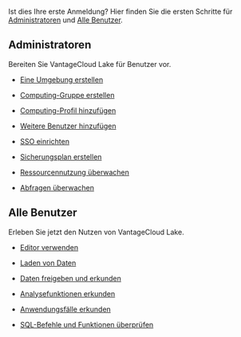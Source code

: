 Ist dies Ihre erste Anmeldung? Hier finden Sie die ersten Schritte für [Administratoren](#Administratoren) und [Alle Benutzer](#Allusers).

Administratoren
---------------

Bereiten Sie VantageCloud Lake für Benutzer vor.

-   [Eine Umgebung erstellen](qiv1640281527006.md)

-   [Computing-Gruppe erstellen](xrr1658772541186.md)

-   [Computing-Profil hinzufügen](dvl1640281718303.md)

-   [Weitere Benutzer hinzufügen](wxe1659392685092.md)

-   [SSO einrichten](mxq1680183881642.md)

-   [Sicherungsplan erstellen](qmb1659046927155.md)

-   [Ressourcennutzung überwachen](onj1682104977691.md)

-   [Abfragen überwachen](ajr1640280560519.md)

Alle Benutzer
-------------

Erleben Sie jetzt den Nutzen von VantageCloud Lake.

-   [Editor verwenden](xbg1640280430669.md)

-   [Laden von Daten](jwm1694121113608.md)

-   [Daten freigeben und erkunden](gds1686247574408.md)

-   [Analysefunktionen erkunden](iql1691540875799.md)

-   [Anwendungsfälle erkunden](bkm1640280721917.md)

-   [SQL-Befehle und Funktionen überprüfen](xxs1694723933787.md)

